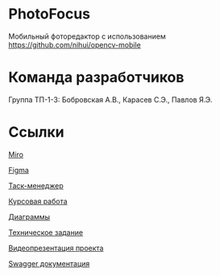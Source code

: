 # PhotoFocus
Мобильный фоторедактор с использованием https://github.com/nihui/opencv-mobile
# Команда разработчиков
Группа ТП-1-3:
Бобровская А.В.,
Карасев С.Э.,
Павлов Я.Э.
# Ссылки
[Miro](https://miro.com/app/board/uXjVMeARGvs=/)

[Figma](https://www.figma.com/file/emkRQ07sfxbEJz98YM9Cau/Photo-Editing-App-(Community)?node-id=43%3A120&t=B9Ud6UqsMdmQ2hpJ-1)

[Таск-менеджер](https://bobrovskaya.youtrack.cloud/agiles/141-2/current)

[Курсовая работа](https://github.com/Manowarya/PhotoFocus/blob/main/documentation/TP_Bobrovskaya_Pavlov_Karasev.pdf)

[Диаграммы](https://github.com/Manowarya/PhotoFocus/tree/main/documentation/diagrams)

[Техническое задание](https://github.com/Manowarya/PhotoFocus/blob/main/documentation/Technical%20specification_PhotoFocus.pdf)

[Видеопрезентация проекта](https://github.com/Manowarya/PhotoFocus/blob/main/documentation/Видеопрезентация.rar)

[Swagger документация](https://photofocus-production.up.railway.app/swagger/index.html)
